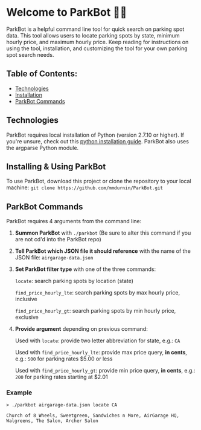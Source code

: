 # Welcome to ParkBot :car::robot:
ParkBot is a helpful command line tool for quick search on parking spot data. This tool allows users to locate parking spots by state, minimum hourly price, and maximum hourly price. Keep reading for instructions on using the tool, installation, and customizing the tool for your own parking spot search needs.

## Table of Contents:
* [Technologies](#technologies)
* [Installation](#installation)
* [ParkBot Commands](#commands)

## <a id="technologies"></a>Technologies ##
ParkBot requires local installation of Python (version 2.7.10 or higher). If you're unsure, check out this [python installation guide](https://wiki.python.org/moin/BeginnersGuide/Download). ParkBot also uses the argparse Python module.

## <a id="installation"></a>Installing & Using ParkBot ##
To use ParkBot, download this project or clone the repository to your local machine: 
`git clone https://github.com/mmdurnin/ParkBot.git`

## <a id="commands"></a>ParkBot Commands ##
ParkBot requires 4 arguments from the command line:
1. **Summon ParkBot** with ```./parkbot``` (Be sure to alter this command if you are not cd'd into the ParkBot repo)
2. **Tell ParkBot which JSON file it should reference** with the name of the JSON file: `airgarage-data.json`
3. **Set ParkBot filter type** with one of the three commands:

    `locate`: search parking spots by location (state)
    
    `find_price_hourly_lte`: search parking spots by max hourly price, inclusive
    
    `find_price_hourly_gt`: search parking spots by min hourly price, exclusive
    
4. **Provide argument** depending on previous command:

    Used with `locate`: provide two letter abbreviation for state, e.g.: `CA`
    
    Used with `find_price_hourly_lte`: provide max price query, **in cents**, e.g.: `500` for parking rates $5.00 or less
    
    Used with `find_price_hourly_gt`: provide min price query, **in cents**, e.g.: `200` for parking rates starting at $2.01
    
### Example
```
> ./parkbot airgarage-data.json locate CA
```
```
Church of 8 Wheels, Sweetgreen, Sandwiches n More, AirGarage HQ, Walgreens, The Salon, Archer Salon
```
        
